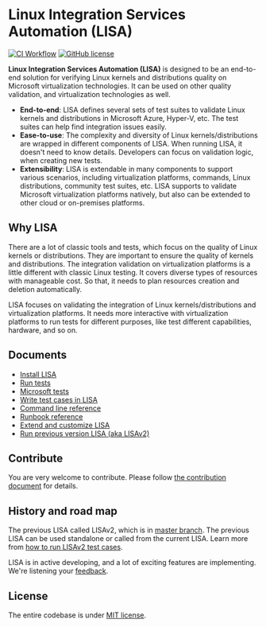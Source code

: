 # Linux Integration Services Automation (LISA)

[![CI Workflow](https://github.com/microsoft/lisa/workflows/CI%20Workflow/badge.svg?branch=main)](https://github.com/microsoft/lisa/actions?query=workflow%3A%22CI+Workflow+for+LISAv3%22+event%3Apush+branch%3Amain)
[![GitHub license](https://img.shields.io/github/license/microsoft/lisa)](https://github.com/microsoft/lisa/blob/main/LICENSE)

**Linux Integration Services Automation (LISA)** is designed to be an end-to-end solution for verifying Linux kernels and distributions quality on Microsoft virtualization technologies. It can be used on other quality validation, and virtualization technologies as well.

* **End-to-end**: LISA defines several sets of test suites to validate Linux kernels and distributions in Microsoft Azure, Hyper-V, etc. The test suites can help find integration issues easily.
* **Ease-to-use**: The complexity and diversity of Linux kernels/distributions are wrapped in different components of LISA. When running LISA, it doesn't need to know details. Developers can focus on validation logic, when creating new tests.
* **Extensibility**: LISA is extendable in many components to support various scenarios, including virtualization platforms, commands, Linux distributions, community test suites, etc. LISA supports to validate Microsoft virtualization platforms natively, but also can be extended to other cloud or on-premises platforms.

## Why LISA

There are a lot of classic tools and tests, which focus on the quality of Linux kernels or distributions. They are important to ensure the quality of kernels and distributions. The integration validation on virtualization platforms is a little different with classic Linux testing. It covers diverse types of resources with manageable cost. So that, it needs to plan resources creation and deletion automatically.

LISA focuses on validating the integration of Linux kernels/distributions and virtualization platforms. It needs more interactive with virtualization platforms to run tests for different purposes, like test different capabilities, hardware, and so on.

## Documents

* [Install LISA](docs/install.md)
* [Run tests](docs/run.md)
* [Microsoft tests](docs/microsoft_tests.md)
* [Write test cases in LISA](docs/write_case.md)
* [Command line reference](docs/command_line.md)
* [Runbook reference](docs/runbook.md)
* [Extend and customize LISA](docs/extension.md)
* [Run previous version LISA (aka LISAv2)](docs/run_legacy.md)

## Contribute

You are very welcome to contribute. Please follow [the contribution document](docs/contributing.md) for details.

## History and road map

The previous LISA called LISAv2, which is in [master branch](https://github.com/microsoft/lisa/tree/master). The previous LISA can be used standalone or called from the current LISA. Learn more from [how to run LISAv2 test cases](docs/run_legacy.md).

LISA is in active developing, and a lot of exciting features are implementing. We're listening your [feedback](https://github.com/microsoft/lisa/issues/new).

## License

The entire codebase is under [MIT license](LICENSE).
